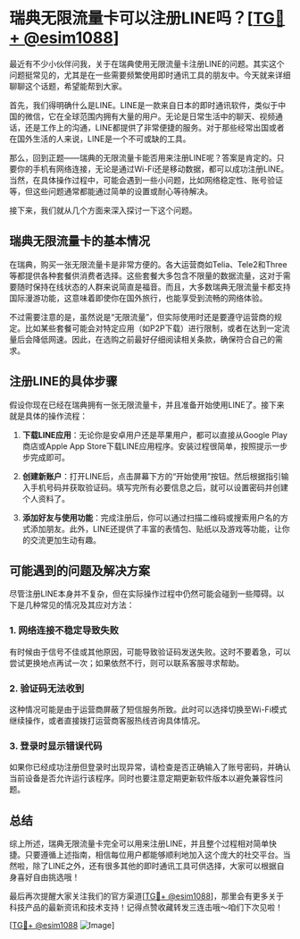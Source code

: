 # 瑞典无限流量卡可以注册LINE吗？[[TG💪+ @esim1088](https://t.me/s/esim1088)]

最近有不少小伙伴问我，关于在瑞典使用无限流量卡注册LINE的问题。其实这个问题挺常见的，尤其是在一些需要频繁使用即时通讯工具的朋友中。今天就来详细聊聊这个话题，希望能帮到大家。

首先，我们得明确什么是LINE。LINE是一款来自日本的即时通讯软件，类似于中国的微信，它在全球范围内拥有大量的用户。无论是日常生活中的聊天、视频通话，还是工作上的沟通，LINE都提供了非常便捷的服务。对于那些经常出国或者在国外生活的人来说，LINE是一个不可或缺的工具。

那么，回到正题——瑞典的无限流量卡能否用来注册LINE呢？答案是肯定的。只要你的手机有网络连接，无论是通过Wi-Fi还是移动数据，都可以成功注册LINE。当然，在具体操作过程中，可能会遇到一些小问题，比如网络稳定性、账号验证等，但这些问题通常都能通过简单的设置或耐心等待解决。

接下来，我们就从几个方面来深入探讨一下这个问题。

## 瑞典无限流量卡的基本情况

在瑞典，购买一张无限流量卡是非常方便的。各大运营商如Telia、Tele2和Three等都提供各种套餐供消费者选择。这些套餐大多包含不限量的数据流量，这对于需要随时保持在线状态的人群来说简直是福音。而且，大多数瑞典无限流量卡都支持国际漫游功能，这意味着即使你在国外旅行，也能享受到流畅的网络体验。

不过需要注意的是，虽然说是“无限流量”，但实际使用时还是要遵守运营商的规定。比如某些套餐可能会对特定应用（如P2P下载）进行限制，或者在达到一定流量后会降低网速。因此，在选购之前最好仔细阅读相关条款，确保符合自己的需求。

## 注册LINE的具体步骤

假设你现在已经在瑞典拥有一张无限流量卡，并且准备开始使用LINE了。接下来就是具体的操作流程：

1. **下载LINE应用**：无论你是安卓用户还是苹果用户，都可以直接从Google Play商店或Apple App Store下载LINE应用程序。安装过程很简单，按照提示一步步完成即可。

2. **创建新账户**：打开LINE后，点击屏幕下方的“开始使用”按钮。然后根据指引输入手机号码并获取验证码。填写完所有必要信息之后，就可以设置密码并创建个人资料了。

3. **添加好友与使用功能**：完成注册后，你可以通过扫描二维码或搜索用户名的方式添加朋友。此外，LINE还提供了丰富的表情包、贴纸以及游戏等功能，让你的交流更加生动有趣。

## 可能遇到的问题及解决方案

尽管注册LINE本身并不复杂，但在实际操作过程中仍然可能会碰到一些障碍。以下是几种常见的情况及其应对方法：

### 1. 网络连接不稳定导致失败
有时候由于信号不佳或其他原因，可能导致验证码发送失败。这时不要着急，可以尝试更换地点再试一次；如果依然不行，则可以联系客服寻求帮助。

### 2. 验证码无法收到
这种情况可能是由于运营商屏蔽了短信服务所致。此时可以选择切换至Wi-Fi模式继续操作，或者直接拨打运营商客服热线咨询具体情况。

### 3. 登录时显示错误代码
如果你已经成功注册但登录时出现异常，请检查是否正确输入了账号密码，并确认当前设备是否允许运行该程序。同时也要注意定期更新软件版本以避免兼容性问题。

## 总结

综上所述，瑞典无限流量卡完全可以用来注册LINE，并且整个过程相对简单快捷。只要遵循上述指南，相信每位用户都能够顺利地加入这个庞大的社交平台。当然啦，除了LINE之外，还有很多其他的即时通讯工具可供选择，大家可以根据自身喜好自由挑选哦！

最后再次提醒大家关注我们的官方渠道[[TG💪+ @esim1088](https://t.me/s/esim1088)]，那里会有更多关于科技产品的最新资讯和技术支持！记得点赞收藏转发三连击哦～咱们下次见啦！

[[TG💪+ @esim1088](https://t.me/s/esim1088) ![Image](https://i.postimg.cc/4NQfJmqS/Snipaste-2025-05-13-00-14-12.png)]